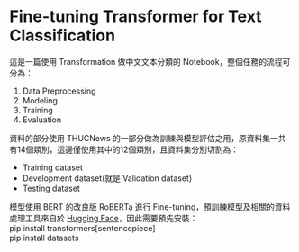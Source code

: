 # Fine-tuning Transformer for Text Classification

這是一篇使用 Transformation 做中文文本分類的 Notebook，整個任務的流程可分為：

1. Data Preprocessing 
2. Modeling
3. Training
4. Evaluation

資料的部分使用 THUCNews 的一部分做為訓練與模型評估之用，原資料集一共有14個類別，這邊僅使用其中的12個類別，且資料集分別切割為：

- Training dataset
- Development dataset(就是 Validation dataset)
- Testing dataset

模型使用 BERT 的改良版 RoBERTa 進行 Fine-tuning，預訓練模型及相關的資料處理工具來自於 [Hugging Face](https://huggingface.co/)，因此需要預先安裝：  
  pip install transformers[sentencepiece]  
  pip install datasets
